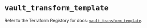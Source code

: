 # `vault_transform_template`

Refer to the Terraform Registory for docs: [`vault_transform_template`](https://registry.terraform.io/providers/hashicorp/vault/3.15.1/docs/resources/transform_template).
